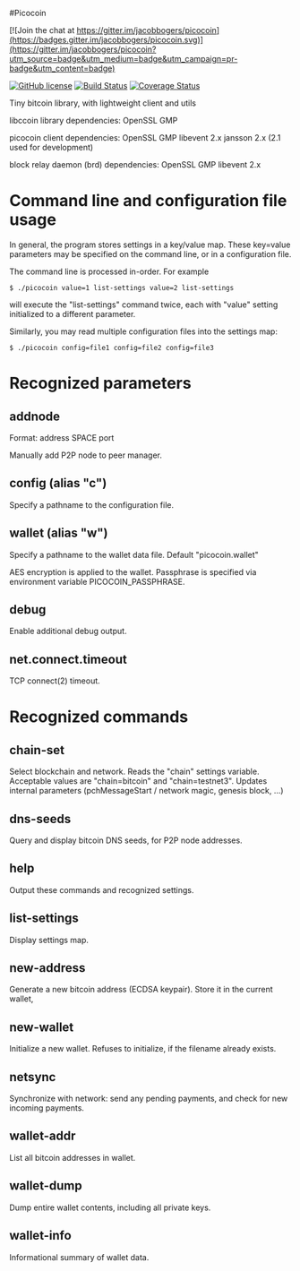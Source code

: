 #Picocoin

[![Join the chat at https://gitter.im/jacobbogers/picocoin](https://badges.gitter.im/jacobbogers/picocoin.svg)](https://gitter.im/jacobbogers/picocoin?utm_source=badge&utm_medium=badge&utm_campaign=pr-badge&utm_content=badge)

[![GitHub license](https://img.shields.io/badge/license-MIT-blue.svg)](https://raw.githubusercontent.com/jgarzik/picocoin/master/COPYING) [![Build Status](https://travis-ci.org/jgarzik/picocoin.svg?branch=master)](https://travis-ci.org/jgarzik/picocoin) [![Coverage Status](https://coveralls.io/repos/github/jgarzik/picocoin/badge.svg?branch=master)](https://coveralls.io/github/jgarzik/picocoin?branch=master)

Tiny bitcoin library, with lightweight client and utils

libccoin library dependencies:
	OpenSSL
	GMP

picocoin client dependencies:
	OpenSSL
	GMP
	libevent 2.x
	jansson 2.x (2.1 used for development)

block relay daemon (brd) dependencies:
	OpenSSL
	GMP
	libevent 2.x



Command line and configuration file usage
=========================================

In general, the program stores settings in a key/value map.  These key=value
parameters may be specified on the command line, or in a configuration file.

The command line is processed in-order.  For example

`$ ./picocoin value=1 list-settings value=2 list-settings`

will execute the "list-settings" command twice, each with "value" setting
initialized to a different parameter.

Similarly, you may read multiple configuration files into the settings map:

`$ ./picocoin config=file1 config=file2 config=file3`


Recognized parameters
=====================

addnode
------------------
Format: address SPACE port

Manually add P2P node to peer manager.


config (alias "c")
------------------
Specify a pathname to the configuration file.


wallet (alias "w")
------------------
Specify a pathname to the wallet data file.  Default "picocoin.wallet"

AES encryption is applied to the wallet.  Passphrase is specified via
environment variable PICOCOIN_PASSPHRASE.


debug
------------------
Enable additional debug output.

net.connect.timeout
------------------
TCP connect(2) timeout.


Recognized commands
===================

chain-set
---------
Select blockchain and network.  Reads the "chain" settings variable.
Acceptable values are "chain=bitcoin" and "chain=testnet3".  Updates
internal parameters (pchMessageStart / network magic, genesis block, ...)

dns-seeds
---------
Query and display bitcoin DNS seeds, for P2P node addresses.

help
----
Output these commands and recognized settings.

list-settings
-------------
Display settings map.

new-address
-----------
Generate a new bitcoin address (ECDSA keypair).  Store it in the current
wallet, 

new-wallet
----------
Initialize a new wallet.  Refuses to initialize, if the filename already
exists.

netsync
-------
Synchronize with network: send any pending payments, and check for
new incoming payments.

wallet-addr
-----------
List all bitcoin addresses in wallet.

wallet-dump
-----------
Dump entire wallet contents, including all private keys.

wallet-info
-----------
Informational summary of wallet data.

